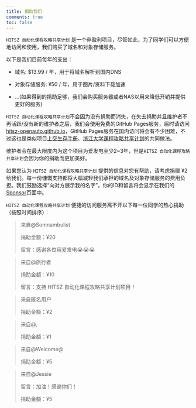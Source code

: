 ```yaml
---
title: 捐助我们
comments: true
toc: false
---
```


`HITSZ 自动化课程攻略共享计划` 是一个非盈利项目，尽管如此，为了同学们可以方便地访问和使用，我们购买了域名和对象存储服务。

以下是我们目前每年的支出：

- 域名: $13.99 / 年，用于将域名解析到国内DNS

- 对象存储服务: ¥50 / 年，用于图片/资料下载加速

- ...(如果得到的捐助足够，我们会购买服务器或者NAS以用来降低开销并提供更好的服务)

`HITSZ 自动化课程攻略共享计划`不会因为没有捐助而消失，在失去捐助并且维护者不再活跃/没有新的维护者之后，我们会使用免费的GitHub Pages服务，届时请访问[hitsz-openauto.github.io](hitsz-openauto.github.io)，GitHub Pages服务在国内访问将会有不少困难，不过这也是类似项目[上交生存手册](https://survivesjtu.gitbook.io/survivesjtumanual/)、[浙江大学课程攻略共享计划](https://github.com/QSCTech/zju-icicles)的共同做法。

维护者会在最大限度内为这个项目为爱发电至少2~3年，但是`HITSZ 自动化课程攻略共享计划`会因为你的捐助而更加美好。

如果您认为 `HITSZ 自动化课程攻略共享计划` 提供的信息对您有帮助，请考虑捐赠 ¥2 给我们。每一份慷慨支持都将大幅减轻我们承担的域名及对象存储服务的费用负担。我们鼓励选择“向对方展示我的名字”，你的ID和留言将会显示在我们的[Sponsor](https://hoa.moe/sponsor/)页面中。

`HITSZ 自动化课程攻略共享计划` 便捷的访问服务离不开以下每一位同学的热心捐助（按照时间排序）：

> 来自@Somnambulist
>
> 捐助金额：¥20
>
> 留言：感谢各位用爱发电😭😭😭



> 来自@旅行者
>
> 捐助金额：¥10
>
> 留言：支持 HITSZ 自动化课程攻略共享计划项目！



> 来自匿名用户
>
> 捐助金额：¥2



> 来自@,
>
> 捐助金额：¥1



> 来自@Welcome@
>
> 捐助金额：¥5



> 来自@Jessie
>
> 留言：加油！感谢你们！
>
> 捐助金额：¥5